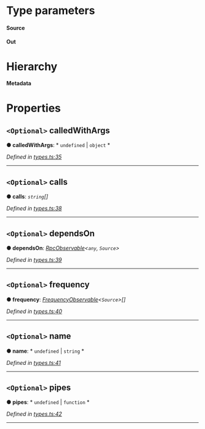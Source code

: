 

# Type parameters
#### Source 
#### Out 
# Hierarchy

**Metadata**

# Properties

<a id="calledwithargs"></a>

## `<Optional>` calledWithArgs

**● calledWithArgs**: * `undefined` &#124; `object`
*

*Defined in [types.ts:35](https://github.com/paritytech/js-libs/blob/83ff883/packages/light.js/src/types.ts#L35)*

___
<a id="calls"></a>

## `<Optional>` calls

**● calls**: *`string`[]*

*Defined in [types.ts:38](https://github.com/paritytech/js-libs/blob/83ff883/packages/light.js/src/types.ts#L38)*

___
<a id="dependson"></a>

## `<Optional>` dependsOn

**● dependsOn**: *[RpcObservable](_types_.rpcobservable.md)<`any`, `Source`>*

*Defined in [types.ts:39](https://github.com/paritytech/js-libs/blob/83ff883/packages/light.js/src/types.ts#L39)*

___
<a id="frequency"></a>

## `<Optional>` frequency

**● frequency**: *[FrequencyObservable](_types_.frequencyobservable.md)<`Source`>[]*

*Defined in [types.ts:40](https://github.com/paritytech/js-libs/blob/83ff883/packages/light.js/src/types.ts#L40)*

___
<a id="name"></a>

## `<Optional>` name

**● name**: * `undefined` &#124; `string`
*

*Defined in [types.ts:41](https://github.com/paritytech/js-libs/blob/83ff883/packages/light.js/src/types.ts#L41)*

___
<a id="pipes"></a>

## `<Optional>` pipes

**● pipes**: * `undefined` &#124; `function`
*

*Defined in [types.ts:42](https://github.com/paritytech/js-libs/blob/83ff883/packages/light.js/src/types.ts#L42)*

___

